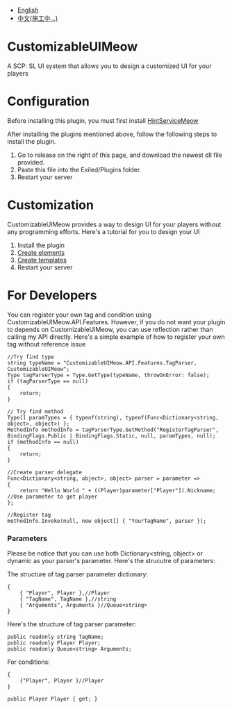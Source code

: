 - [English](README.md)
- [中文(施工中...)](README_Zh.md)
# CustomizableUIMeow
 A SCP: SL UI system that allows you to design a customized UI for your players
#  Configuration
Before installing this plugin, you must first install [HintServiceMeow](https://github.com/MeowServer/HintServiceMeow)
    
After installing the plugins mentioned above, follow the following steps to install the plugin.
1.	Go to release on the right of this page, and download the newest dll file provided.
2.	Paste this file into the Exiled/Plugins folder.
3.	Restart your server

# Customization
CustomizableUIMeow provides a way to design UI for your players without any programming efforts.
Here's a tutorial for you to design your UI
1. Install the plugin
2. [Create elements](./Tutorial/CreateElements.md)
3. [Create templates](./Tutorial/CreateTemplates.md)
4. Restart your server

# For Developers
You can register your own tag and condition using CustomizableUIMeow.API.Features. However, if you do not want your plugin to depends on CustomizableUIMeow, you can use reflection rather than calling my API directly.
Here's a simple example of how to register your own tag without reference issue
```Csharp
//Try find type
string typeName = "CustomizableUIMeow.API.Features.TagParser, CustomizableUIMeow";
Type tagParserType = Type.GetType(typeName, throwOnError: false);
if (tagParserType == null)
{
    return;
}

// Try find method
Type[] paramTypes = { typeof(string), typeof(Func<Dictionary<string, object>, object>) };
MethodInfo methodInfo = tagParserType.GetMethod("RegisterTagParser", BindingFlags.Public | BindingFlags.Static, null, paramTypes, null);
if (methodInfo == null)
{
    return;
}

//Create parser delegate
Func<Dictionary<string, object>, object> parser = parameter =>
{
    return "Hello World " + ((Player)parameter["Player"]).Nickname; //Use parameter to get player
};

//Register tag
methodInfo.Invoke(null, new object[] { "YourTagName", parser });
```
### Parameters
Please be notice that you can use both Dictionary<string, object> or dynamic as your parser's parameter. Here's the strucutre of parameters:

The structure of tag parser parameter dictionary:
```Csharp
{
    { "Player", Player },//Player
    { "TagName", TagName },//string
    { "Arguments", Arguments }//Queue<string>
}
```
Here's the structure of tag parser parameter:
```Csharp
public readonly string TagName;
public readonly Player Player;
public readonly Queue<string> Arguments;
```

For conditions:
```Csharp
{
    {"Player", Player }//Player
}
```
```Csharp
public Player Player { get; }
```